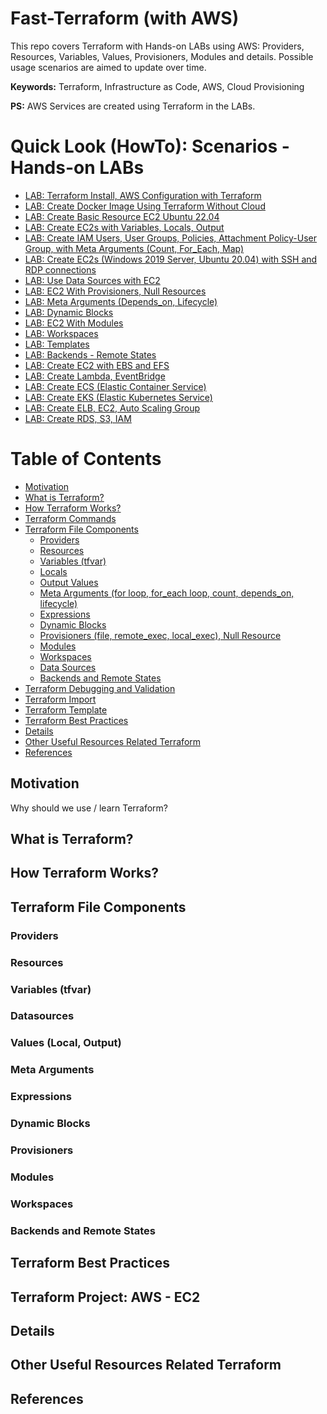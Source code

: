 # Fast-Terraform (with AWS)
This repo covers Terraform with Hands-on LABs using AWS: Providers, Resources, Variables, Values, Provisioners, Modules and details. Possible usage scenarios are aimed to update over time.

**Keywords:** Terraform, Infrastructure as Code, AWS, Cloud Provisioning

**PS:** AWS Services are created using Terraform in the LABs. 

# Quick Look (HowTo): Scenarios - Hands-on LABs
- [LAB: Terraform Install, AWS Configuration with Terraform](https://github.com/omerbsezer/Fast-Terraform/blob/main/Terraform-Install-AWS-Configuration.md)
- [LAB: Create Docker Image Using Terraform Without Cloud](https://github.com/omerbsezer/Fast-Terraform/blob/main/Terraform-Docker-Without-Cloud.md)
- [LAB: Create Basic Resource EC2 Ubuntu 22.04](https://github.com/omerbsezer/Fast-Terraform/blob/main/Basic-Resource-EC2-Ubuntu.md)
- [LAB: Create EC2s with Variables, Locals, Output](https://github.com/omerbsezer/Fast-Terraform/blob/main/EC2-Variables-Locals-Output.md)
- [LAB: Create IAM Users, User Groups, Policies, Attachment Policy-User Group, with Meta Arguments (Count, For_Each, Map)](https://github.com/omerbsezer/Fast-Terraform/blob/main/IAM-User-Group-Policy-Count-ForEach-Map.md)
- [LAB: Create EC2s (Windows 2019 Server, Ubuntu 20.04) with SSH and RDP connections]()
- [LAB: Use Data Sources with EC2]()
- [LAB: EC2 With Provisioners, Null Resources]()
- [LAB: Meta Arguments (Depends_on, Lifecycle)]()
- [LAB: Dynamic Blocks]()
- [LAB: EC2 With Modules]()
- [LAB: Workspaces]()
- [LAB: Templates]()
- [LAB: Backends - Remote States]()
- [LAB: Create EC2 with EBS and EFS]()
- [LAB: Create Lambda, EventBridge]()
- [LAB: Create ECS (Elastic Container Service)]()
- [LAB: Create EKS (Elastic Kubernetes Service)]()
- [LAB: Create ELB, EC2, Auto Scaling Group]()
- [LAB: Create RDS, S3, IAM]()

# Table of Contents
- [Motivation](#motivation)
- [What is Terraform?](#what_is_terraform)
- [How Terraform Works?](#how_terrafom_works)
- [Terraform Commands](#terrafom_commands)
- [Terraform File Components](#terrafom_file_components)
  - [Providers](#providers)
  - [Resources](#resources)
  - [Variables (tfvar)](#variables)
  - [Locals](#locals)
  - [Output Values](#output_values)
  - [Meta Arguments (for loop, for_each loop, count, depends_on, lifecycle)](#meta_arguments)
  - [Expressions](#expressions)
  - [Dynamic Blocks](#dynamic_blocks)
  - [Provisioners (file, remote_exec, local_exec), Null Resource](#provisioners)
  - [Modules](#modules)
  - [Workspaces](#workspaces)
  - [Data Sources](#data_sources)
  - [Backends and Remote States](#backends_remote_states)
- [Terraform Debugging and Validation](#debugging_validation)
- [Terraform Import](#import)  
- [Terraform Template](#template)
- [Terraform Best Practices](#best_practice)
- [Details](#details)
- [Other Useful Resources Related Terraform](#resource)
- [References](#references)

## Motivation <a name="motivation"></a>

Why should we use / learn Terraform?


## What is Terraform? <a name="what_is_terraform"></a>

## How Terraform Works? <a name="how_terrafom_works"></a>

## Terraform File Components <a name="terrafom_file_components"></a>

### Providers <a name="providers"></a>

### Resources <a name="resources"></a>

### Variables (tfvar) <a name="variables"></a>

### Datasources <a name="datasources"></a>

### Values (Local, Output) <a name="values"></a>

### Meta Arguments <a name="meta_arguments"></a>

### Expressions <a name="expressions"></a>

### Dynamic Blocks <a name="dynamic_blocks"></a>

### Provisioners <a name="provisioners"></a>

### Modules <a name="modules"></a>

### Workspaces <a name="workspaces"></a>

### Backends and Remote States <a name="backends_remote_states"></a>

## Terraform Best Practices <a name="best_practice"></a>

## Terraform Project: AWS - EC2 <a name="project1"></a>

## Details <a name="details"></a>

## Other Useful Resources Related Terraform <a name="resource"></a>

## References <a name="references"></a>

